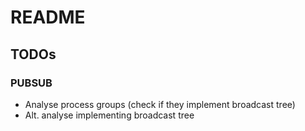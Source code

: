 # README

## TODOs
### PUBSUB

* Analyse process groups (check if they implement broadcast tree)
* Alt. analyse implementing broadcast tree
